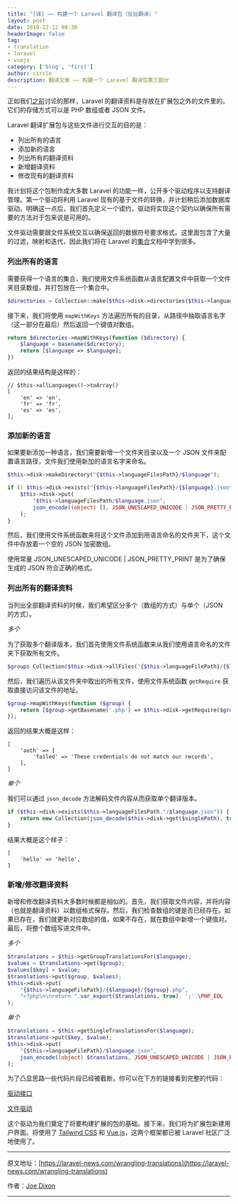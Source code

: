 ```yaml
---
title: "[译] —— 构建一个 Laravel 翻译包（扯扯翻译）"
layout: post
date: 2018-12-12 08:30
headerImage: false
tag:
- translation
- laravel
- vuejs
category: ['blog', 'first']
author: circle
description: 翻译文章 —— 构建一个 Laravel 翻译包第三部分
---
```


正如我们[之前](https://laravel-news.com/scaffolding-a-package/)讨论的那样，Laravel 的翻译资料是存放在扩展包之外的文件里的。它们的存储方式可以是 PHP 数组或者 JSON 文件。

Laravel 翻译扩展包与这些文件进行交互的目的是：

* 列出所有的语言
* 添加新的语言
* 列出所有的翻译资料
* 新增翻译资料
* 修改现有的翻译资料

我计划将这个包制作成大多数 Laravel 的功能一样，公开多个驱动程序以支持翻译管理。第一个驱动将利用 Laravel 现有的基于文件的转换，并计划稍后添加数据库驱动。明确这一点后，我们首先定义一个锲约，驱动将实现这个契约以确保所有需要的方法对于包来说是可用的。

文件驱动需要跟文件系统交互以确保返回的数据符号要求格式。这里面包含了大量的过滤，映射和迭代，因此我们将在 Laravel 的[集合](https://laravel.com/docs/5.7/collections)文档中学到很多。

### 列出所有的语言

需要获得一个语言的集合，我们使用文件系统函数从语言配置文件中获取一个文件夹目录数组，并打包放在一个集合中。

```php
$directories = Collection::make($this->disk->directories($this->languageFilesPath));
```

接下来，我们将使用 `mapWithKeys` 方法遍历所有的目录，从路径中抽取语言名字（这一部分在最后）然后返回一个键值对数组。

```php
return $directories->mapWithKeys(function ($directory) {
    $language = basename($directory);
    return [$language => $language];
})
```

返回的结果结构是这样的：

```
// $this->allLanguages()->toArray()
[
    'en' => 'en',
    'fr' => 'fr',
    'es' => 'es',
];
```

### 添加新的语言

如果要新添加一种语言，我们需要新增一个文件夹目录以及一个 JSON 文件来配置语言路径，文件我们使用新加的语言名字来命名。

```php
$this->disk->makeDirectory("{$this->languageFilesPath}/$language");

if (! $this->disk->exists("{$this->languageFilesPath}/{$language}.json")) {
    $this->disk->put(
        "$this->languageFilesPath/$language.json",
        json_encode((object) [], JSON_UNESCAPED_UNICODE | JSON_PRETTY_PRINT)
    );
}
```

然后，我们使用文件系统函数来将这个文件添加到用语言命名的文件夹下，这个文件中存放着一个空的 JSON 加密数组。

使用常量 JSON_UNESCAPED_UNICODE | JSON_PRETTY_PRINT 是为了确保生成的 JSON 符合正确的格式。

### 列出所有的翻译资料

当列出全部翻译资料的时候，我们希望区分多个（数组的方式）与单个（JSON 的方式）。

*多个*

为了获取多个翻译版本，我们首先使用文件系统函数来从我们使用语言命名的文件夹下获取所有文件。

```php
$groups Collection($this->disk->allFiles("{$this->languageFilePath}/{$language}"))
```

然后，我们遍历从该文件夹中取出的所有文件，使用文件系统函数 `getRequire` 获取直接访问该文件的地址。

```php
$group->mapWithKeys(function ($group) {
    return [$group->getBasename('.php') => $this->disk->getRequire($group->getPathname())];
});
```

返回的结果大概是这样：

```
[
    'auth' => [
        'failed' => 'These credentials do not match our records',
    ],
]
```

*单个*

我们可以通过 `json_decode` 方法解码文件内容从而获取单个翻译版本。

```php
if ($this->disk->exists($this->languageFilesPath."/$language.json")) {
    return new Collection(json_decode($this->disk->get($singlePath), true));
}
```

结果大概是这个样子：

```
[
    'hello' => 'hello',
]
```

### 新增/修改翻译资料

新增和修改翻译资料大多数时候都是相似的。首先，我们获取文件内容，并将内容（也就是翻译资料）以数组格式保存。然后，我们检查数组的键是否已经存在。如果已存在，我们就更新对应数组的值，如果不存在，就在数组中新增一个键值对。最后，将整个数组写进文件中。

*多个*

```php
$translations = $this->getGroupTranslationsFor($language);
$values = $translations->get($group);
$values[$key] = $value;
$translations->put($group, $values);
$this->disk->put(
    "{$this->languageFilePath}/{$language}/{$group}.php",
    "<?php\n\nreturn ".var_export($translations, true). ';'.\PHP_EOL
);
```

*单个*

```php
$translations = $this->getSingleTranslationsFor($language);
$translations->put($key, $value);
$this->disk->put(
    "{$this->languageFilePath}/$language.json",
    json_encode((object) $translations, JSON_UNESCAPED_UNICODE | JSON_PRETTY_PRINT)
);
```

为了凸显思路一些代码片段已经被截断。你可以在下方的链接看到完整的代码：

[驱动接口](https://github.com/joedixon/laravel-translation/blob/master/src/Drivers/DriverInterface.php)

[文件驱动](https://github.com/joedixon/laravel-translation/blob/master/src/Drivers/File.php)

这个驱动为我们奠定了将要构建扩展的包的基础。接下来，我们将为扩展包新建用户界面。将使用了 [Tailwind CSS](https://tailwindcss.com/) 和 [Vue.js](https://vuejs.org/)，这两个框架都已被 Laravel 社区广泛地使用了。 

---
原文地址：[https://laravel-news.com/wrangling-translations](https://laravel-news.com/wrangling-translations)

作者：[Joe Dixon](https://laravel-news.com/@joedixon)

---


